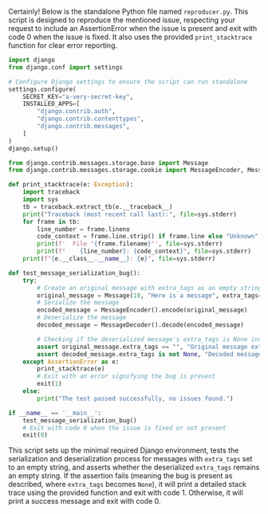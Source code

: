 Certainly! Below is the standalone Python file named `reproducer.py`. This script is designed to reproduce the mentioned issue, respecting your request to include an AssertionError when the issue is present and exit with code 0 when the issue is fixed. It also uses the provided `print_stacktrace` function for clear error reporting.

```python
import django
from django.conf import settings

# Configure Django settings to ensure the script can run standalone
settings.configure(
    SECRET_KEY="a-very-secret-key",
    INSTALLED_APPS=[
        "django.contrib.auth",
        "django.contrib.contenttypes",
        "django.contrib.messages",
    ]
)
django.setup()

from django.contrib.messages.storage.base import Message
from django.contrib.messages.storage.cookie import MessageEncoder, MessageDecoder

def print_stacktrace(e: Exception):
    import traceback
    import sys
    tb = traceback.extract_tb(e.__traceback__)
    print("Traceback (most recent call last):", file=sys.stderr)
    for frame in tb:
        line_number = frame.lineno
        code_context = frame.line.strip() if frame.line else "Unknown"
        print(f'  File "{frame.filename}"', file=sys.stderr)
        print(f"    {line_number}: {code_context}", file=sys.stderr)
    print(f"{e.__class__.__name__}: {e}", file=sys.stderr)

def test_message_serialization_bug():
    try:
        # Create an original message with extra_tags as an empty string
        original_message = Message(10, "Here is a message", extra_tags="")
        # Serialize the message
        encoded_message = MessageEncoder().encode(original_message)
        # Deserialize the message
        decoded_message = MessageDecoder().decode(encoded_message)

        # Checking if the deserialized message's extra_tags is None instead of an empty string
        assert original_message.extra_tags == "", "Original message extra_tags should be an empty string."
        assert decoded_message.extra_tags is not None, "Decoded message extra_tags should not be None."
    except AssertionError as e:
        print_stacktrace(e)
        # Exit with an error signifying the bug is present
        exit(1)
    else:
        print("The test passed successfully, no issues found.")

if __name__ == '__main__':
    test_message_serialization_bug()
    # Exit with code 0 when the issue is fixed or not present
    exit(0)
```

This script sets up the minimal required Django environment, tests the serialization and deserialization process for messages with `extra_tags` set to an empty string, and asserts whether the deserialized `extra_tags` remains an empty string. If the assertion fails (meaning the bug is present as described, where `extra_tags` becomes `None`), it will print a detailed stack trace using the provided function and exit with code 1. Otherwise, it will print a success message and exit with code 0.